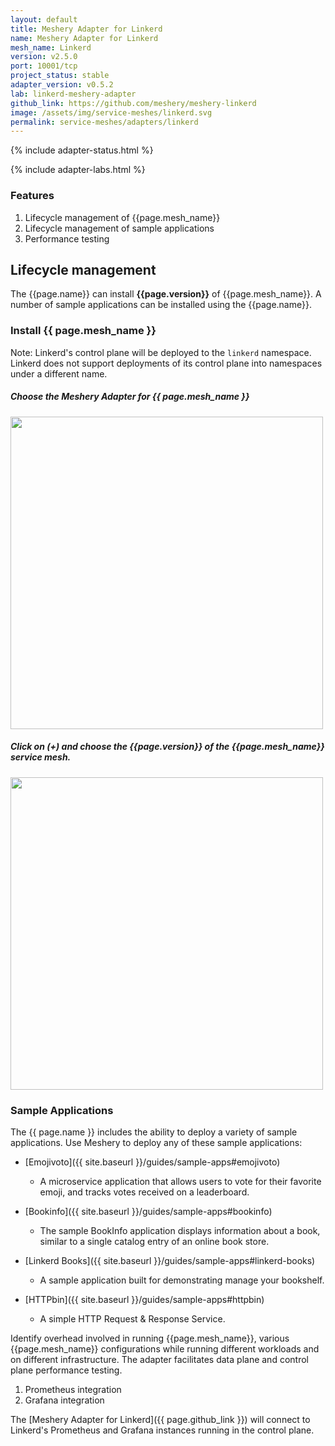 ```yaml
---
layout: default
title: Meshery Adapter for Linkerd
name: Meshery Adapter for Linkerd
mesh_name: Linkerd
version: v2.5.0
port: 10001/tcp
project_status: stable
adapter_version: v0.5.2
lab: linkerd-meshery-adapter
github_link: https://github.com/meshery/meshery-linkerd
image: /assets/img/service-meshes/linkerd.svg
permalink: service-meshes/adapters/linkerd
---
```

{% include adapter-status.html %}

{% include adapter-labs.html %}

### Features
1. Lifecycle management of {{page.mesh_name}}
1. Lifecycle management of sample applications
1. Performance testing


## Lifecycle management

The {{page.name}} can install **{{page.version}}** of {{page.mesh_name}}. A number of sample applications can be installed using the {{page.name}}.

### Install {{ page.mesh_name }}

Note: Linkerd's control plane will be deployed to the `linkerd` namespace. Linkerd does not support deployments of its control plane into namespaces under a different name.
##### Choose the Meshery Adapter for {{ page.mesh_name }}

<a href="{{ site.baseurl }}/assets/img/adapters/linkerd/linkerd-adapter.png">
  <img style="width:500px;" src="{{ site.baseurl }}/assets/img/adapters/linkerd/linkerd-adapter.png" />
</a>


##### Click on (+) and choose the {{page.version}} of the {{page.mesh_name}} service mesh.

<a href="{{ site.baseurl }}/assets/img/adapters/linkerd/linkerd-install.png">
  <img style="width:500px;" src="{{ site.baseurl }}/assets/img/adapters/linkerd/linkerd-install.png" />
</a>

### Sample Applications

The {{ page.name }} includes the ability to deploy a variety of sample applications. Use Meshery to deploy any of these sample applications:

- [Emojivoto]({{ site.baseurl }}/guides/sample-apps#emojivoto)
    - A microservice application that allows users to vote for their favorite emoji, and tracks votes received on a leaderboard.

- [Bookinfo]({{ site.baseurl }}/guides/sample-apps#bookinfo)
    - The sample BookInfo application displays information about a book, similar to a single catalog entry of an online book store.

- [Linkerd Books]({{ site.baseurl }}/guides/sample-apps#linkerd-books)
    - A sample application built for demonstrating  manage your bookshelf.

- [HTTPbin]({{ site.baseurl }}/guides/sample-apps#httpbin)
    - A simple HTTP Request & Response Service.

Identify overhead involved in running {{page.mesh_name}}, various {{page.mesh_name}} configurations while running different workloads and on different infrastructure. The adapter facilitates data plane and control plane performance testing.

1. Prometheus integration
1. Grafana integration

The [Meshery Adapter for Linkerd]({{ page.github_link }}) will connect to Linkerd's Prometheus and Grafana instances running in the control plane.
